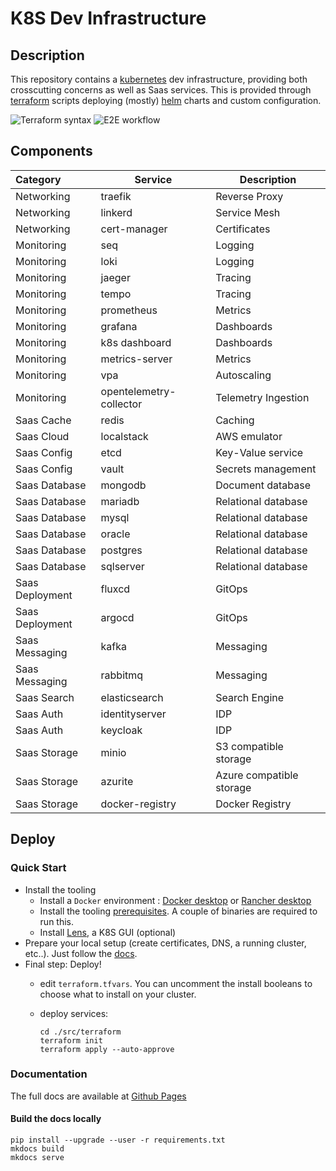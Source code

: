 # K8S Dev Infrastructure

## Description

This repository contains a [kubernetes](https://kubernetes.io/) dev infrastructure, providing both crosscutting concerns as well as Saas services. This is provided through [terraform](https://www.terraform.io/) scripts deploying (mostly) [helm](https://helm.sh/) charts and custom configuration.

![Terraform syntax](https://github.com/bravecobra/k8s-dev-infrastructure/actions/workflows/build.yml/badge.svg)
![E2E workflow](https://github.com/bravecobra/k8s-dev-infrastructure/actions/workflows/e2e.yml/badge.svg)

## Components

| Category        | Service                 | Description              |
| :-------------- | ----------------------- | ------------------------ |
| Networking      | traefik                 | Reverse Proxy            |
| Networking      | linkerd                 | Service Mesh             |
| Networking      | cert-manager            | Certificates             |
| Monitoring      | seq                     | Logging                  |
| Monitoring      | loki                    | Logging                  |
| Monitoring      | jaeger                  | Tracing                  |
| Monitoring      | tempo                   | Tracing                  |
| Monitoring      | prometheus              | Metrics                  |
| Monitoring      | grafana                 | Dashboards               |
| Monitoring      | k8s dashboard           | Dashboards               |
| Monitoring      | metrics-server          | Metrics                  |
| Monitoring      | vpa                     | Autoscaling              |
| Monitoring      | opentelemetry-collector | Telemetry Ingestion      |
| Saas Cache      | redis                   | Caching                  |
| Saas Cloud      | localstack              | AWS emulator             |
| Saas Config     | etcd                    | Key-Value service        |
| Saas Config     | vault                   | Secrets management       |
| Saas Database   | mongodb                 | Document database        |
| Saas Database   | mariadb                 | Relational database      |
| Saas Database   | mysql                   | Relational database      |
| Saas Database   | oracle                  | Relational database      |
| Saas Database   | postgres                | Relational database      |
| Saas Database   | sqlserver               | Relational database      |
| Saas Deployment | fluxcd                  | GitOps                   |
| Saas Deployment | argocd                  | GitOps                   |
| Saas Messaging  | kafka                   | Messaging                |
| Saas Messaging  | rabbitmq                | Messaging                |
| Saas Search     | elasticsearch           | Search Engine            |
| Saas Auth       | identityserver          | IDP                      |
| Saas Auth       | keycloak                | IDP                      |
| Saas Storage    | minio                   | S3 compatible storage    |
| Saas Storage    | azurite                 | Azure compatible storage |
| Saas Storage    | docker-registry         | Docker Registry          |

## Deploy

### Quick Start

- Install the tooling
  - Install a `Docker` environment : [Docker desktop](https://www.docker.com/products/docker-desktop/) or [Rancher desktop](https://rancherdesktop.io/)
  - Install the tooling [prerequisites](https://bravecobra.github.io/k8s-dev-infrastructure/preparation/). A couple of binaries are required to run this.
  - Install [Lens](https://k8slens.dev/), a K8S GUI (optional)
- Prepare your local setup (create certificates, DNS, a running cluster, etc..). Just follow the [docs](https://bravecobra.github.io/k8s-dev-infrastructure/installation-terraform/).
- Final step: Deploy!
  - edit `terraform.tfvars`. You can uncomment the install booleans to choose what to install on your cluster.
  - deploy services:

    ```shell
    cd ./src/terraform
    terraform init
    terraform apply --auto-approve
    ```

### Documentation

The full docs are available at [Github Pages](https://bravecobra.github.io/k8s-dev-infrastructure/)

#### Build the docs locally

```shell
pip install --upgrade --user -r requirements.txt
mkdocs build
mkdocs serve
```
